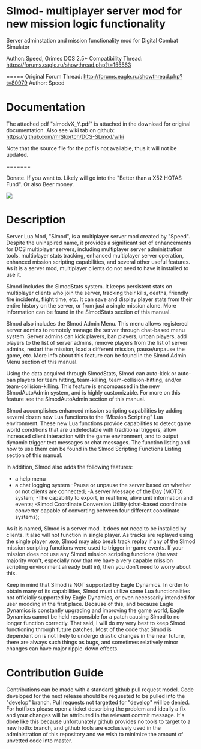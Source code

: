 Slmod- multiplayer server mod for new mission logic functionality
=========
Server adminstation and mission functionality mod for Digital Combat Simulator


Author: Speed, Grimes
DCS 2.5+ Compatibility Thread: https://forums.eagle.ru/showthread.php?t=155563


=====
Original Forum Thread: http://forums.eagle.ru/showthread.php?t=80979
Author: Speed

Documentation
====
The attached pdf "slmodvX_Y.pdf" is attached in the download for original documentation. 
Also see wiki tab on github: https://github.com/mrSkortch/DCS-SLmod/wiki 


Note that the source file for the pdf is not available, thus it will not be updated. 

=======

Donate. If you want to. Likely will go into the "Better than a X52 HOTAS Fund". Or also Beer money. 

[![](https://www.paypalobjects.com/en_US/i/btn/btn_donateCC_LG.gif)](https://www.paypal.com/cgi-bin/webscr?cmd=_donations&business=X8CHU2343FRKA&currency_code=USD&source=url)

Description
===
Server Lua Mod, "Slmod", is a multiplayer server mod created by "Speed". Despite the uninspired name, it provides a significant set of enhancements for DCS multiplayer servers, including multiplayer server administration tools, multiplayer stats tracking, enhanced multiplayer server operation, enhanced mission scripting capabilities, and several other useful features. As it is a server mod, multiplayer clients do not need to have it installed to use it.

Slmod includes the SlmodStats system. It keeps persistent stats on multiplayer clients who join the server, tracking their kills, deaths, friendly fire incidents, flight time, etc. It can save and display player stats from their entire history on the server, or from just a single mission alone. More information can be found in the SlmodStats section of this manual.

Slmod also includes the Slmod Admin Menu. This menu allows registered server admins to remotely manage the server through chat-based menu system. Server admins can kick players, ban players, unban players, add players to the list of server admins, remove players from the list of server admins, restart the mission, load a different mission, pause/unpause the game, etc. More info about this feature can be found in the Slmod Admin Menu section of this manual.

Using the data acquired through SlmodStats, Slmod can auto-kick or auto-ban players for team hitting, team-killing, team-collision-hitting, and/or team-collision-killing. This feature is encompassed in the new SlmodAutoAdmin system, and is highly customizable. For more on this feature see the SlmodAutoAdmin section of this manual.

Slmod accomplishes enhanced mission scripting capabilities by adding several dozen new Lua functions to the “Mission Scripting” Lua environment. These new Lua functions provide capabilities to detect game world conditions that are undetectable with traditional triggers, allow increased client interaction with the game environment, and to output dynamic trigger text messages or chat messages. The function listing and how to use them can be found in the Slmod Scripting Functions Listing section of this manual.

In addition, Slmod also adds the following features:
- a help menu
- a chat logging system
-Pause or unpause the server based on whether or not clients are connected;
-A server Message of the Day (MOTD) system;
-The capability to export, in real time, alive unit information and events;
-Slmod Coordinate Conversion Utility (chat-based coordinate converter capable of converting between four different coordinate systems);

As it is named, Slmod is a server mod. It does not need to be installed by clients. It also will not function in single player. As tracks are replayed using the single player .exe, Slmod may also break track replay if any of the Slmod mission scripting functions were used to trigger in-game events. If your mission does not use any Slmod mission scripting functions (the vast majority won't, especially now that we have a very capable mission scripting environment already built in), then you don't need to worry about this.

Keep in mind that Slmod is NOT supported by Eagle Dynamics. In order to obtain many of its capabilities, Slmod must utilize some Lua functionalities not officially supported by Eagle Dynamics, or even necessarily intended for user modding in the first place. Because of this, and because Eagle Dynamics is constantly upgrading and improving the game world, Eagle Dynamics cannot be held responsible for a patch causing Slmod to no longer function correctly. That said, I will do my very best to keep Slmod functioning through future patches. Most of the code that Slmod is dependent on is not likely to undergo drastic changes in the near future, there are always such things as bugs, and sometimes relatively minor changes can have major ripple-down effects.


Contribution Guide
===
Contributions can be made with a standard github pull request model.  Code developed for the next release should be requested to be pulled into the "develop" branch.
Pull requests not targetted for "develop" will be denied.  For hotfixes please open a ticket describing the problem and ideally a fix and your changes will be attributed in the relevant commit message.  It's done like this because unfortunately github provides no tools to target to a new hotfix branch, and github tools are exclusively used in the administration of this repository and we wish to minimize the amount of unvetted code into master.
